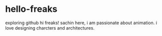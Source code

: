 # hello-freaks
exploring github
hi freaks!
sachin here, i am passionate about animation. 
i love designing charcters and architectures.
